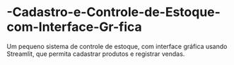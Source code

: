 # -Cadastro-e-Controle-de-Estoque-com-Interface-Gr-fica
Um pequeno sistema de controle de estoque, com interface gráfica usando Streamlit, que permita cadastrar produtos e registrar vendas. 
